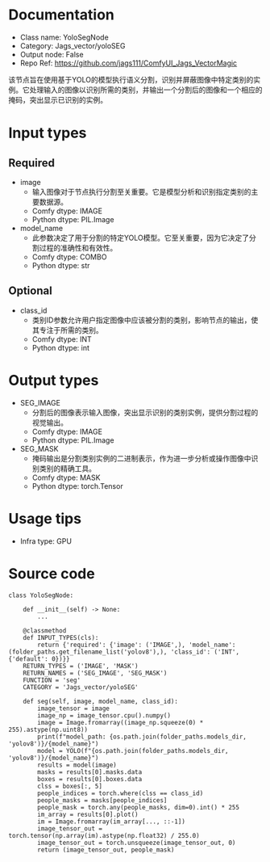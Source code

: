 # Documentation
- Class name: YoloSegNode
- Category: Jags_vector/yoloSEG
- Output node: False
- Repo Ref: https://github.com/jags111/ComfyUI_Jags_VectorMagic

该节点旨在使用基于YOLO的模型执行语义分割，识别并屏蔽图像中特定类别的实例。它处理输入的图像以识别所需的类别，并输出一个分割后的图像和一个相应的掩码，突出显示已识别的实例。

# Input types
## Required
- image
    - 输入图像对于节点执行分割至关重要。它是模型分析和识别指定类别的主要数据源。
    - Comfy dtype: IMAGE
    - Python dtype: PIL.Image
- model_name
    - 此参数决定了用于分割的特定YOLO模型。它至关重要，因为它决定了分割过程的准确性和有效性。
    - Comfy dtype: COMBO
    - Python dtype: str
## Optional
- class_id
    - 类别ID参数允许用户指定图像中应该被分割的类别，影响节点的输出，使其专注于所需的类别。
    - Comfy dtype: INT
    - Python dtype: int

# Output types
- SEG_IMAGE
    - 分割后的图像表示输入图像，突出显示识别的类别实例，提供分割过程的视觉输出。
    - Comfy dtype: IMAGE
    - Python dtype: PIL.Image
- SEG_MASK
    - 掩码输出是分割类别实例的二进制表示，作为进一步分析或操作图像中识别类别的精确工具。
    - Comfy dtype: MASK
    - Python dtype: torch.Tensor

# Usage tips
- Infra type: GPU

# Source code
```
class YoloSegNode:

    def __init__(self) -> None:
        ...

    @classmethod
    def INPUT_TYPES(cls):
        return {'required': {'image': ('IMAGE',), 'model_name': (folder_paths.get_filename_list('yolov8'),), 'class_id': ('INT', {'default': 0})}}
    RETURN_TYPES = ('IMAGE', 'MASK')
    RETURN_NAMES = ('SEG_IMAGE', 'SEG_MASK')
    FUNCTION = 'seg'
    CATEGORY = 'Jags_vector/yoloSEG'

    def seg(self, image, model_name, class_id):
        image_tensor = image
        image_np = image_tensor.cpu().numpy()
        image = Image.fromarray((image_np.squeeze(0) * 255).astype(np.uint8))
        print(f"model_path: {os.path.join(folder_paths.models_dir, 'yolov8')}/{model_name}")
        model = YOLO(f"{os.path.join(folder_paths.models_dir, 'yolov8')}/{model_name}")
        results = model(image)
        masks = results[0].masks.data
        boxes = results[0].boxes.data
        clss = boxes[:, 5]
        people_indices = torch.where(clss == class_id)
        people_masks = masks[people_indices]
        people_mask = torch.any(people_masks, dim=0).int() * 255
        im_array = results[0].plot()
        im = Image.fromarray(im_array[..., ::-1])
        image_tensor_out = torch.tensor(np.array(im).astype(np.float32) / 255.0)
        image_tensor_out = torch.unsqueeze(image_tensor_out, 0)
        return (image_tensor_out, people_mask)
```